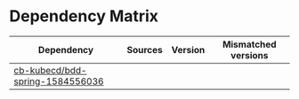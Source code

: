 # Dependency Matrix

Dependency | Sources | Version | Mismatched versions
---------- | ------- | ------- | -------------------
[cb-kubecd/bdd-spring-1584556036](https://github.com/cb-kubecd/bdd-spring-1584556036.git) |  | []() | 
